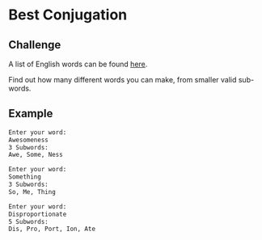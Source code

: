 # Best Conjugation

## Challenge

A list of English words can be found [here](http://www-personal.umich.edu/~jlawler/wordlist).

Find out how many different words you can make, from smaller valid sub-words.


## Example

```bash
Enter your word:
Awesomeness
3 Subwords:
Awe, Some, Ness
```
```bash
Enter your word:
Something
3 Subwords:
So, Me, Thing
```
```bash
Enter your word:
Disproportionate
5 Subwords:
Dis, Pro, Port, Ion, Ate
```